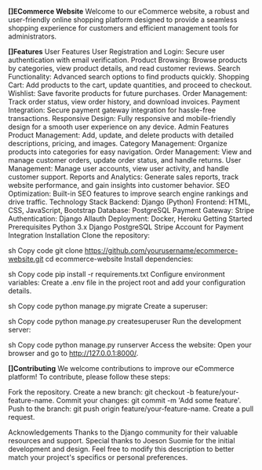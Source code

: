 **[]ECommerce Website**
Welcome to our eCommerce website, a robust and user-friendly online shopping platform designed to provide a seamless shopping experience for customers and efficient management tools for administrators.

**[]Features**
User Features
User Registration and Login: Secure user authentication with email verification.
Product Browsing: Browse products by categories, view product details, and read customer reviews.
Search Functionality: Advanced search options to find products quickly.
Shopping Cart: Add products to the cart, update quantities, and proceed to checkout.
Wishlist: Save favorite products for future purchases.
Order Management: Track order status, view order history, and download invoices.
Payment Integration: Secure payment gateway integration for hassle-free transactions.
Responsive Design: Fully responsive and mobile-friendly design for a smooth user experience on any device.
Admin Features
Product Management: Add, update, and delete products with detailed descriptions, pricing, and images.
Category Management: Organize products into categories for easy navigation.
Order Management: View and manage customer orders, update order status, and handle returns.
User Management: Manage user accounts, view user activity, and handle customer support.
Reports and Analytics: Generate sales reports, track website performance, and gain insights into customer behavior.
SEO Optimization: Built-in SEO features to improve search engine rankings and drive traffic.
Technology Stack
Backend: Django (Python)
Frontend: HTML, CSS, JavaScript, Bootstrap
Database: PostgreSQL
Payment Gateway: Stripe
Authentication: Django Allauth
Deployment: Docker, Heroku
Getting Started
Prerequisites
Python 3.x
Django
PostgreSQL
Stripe Account for Payment Integration
Installation
Clone the repository:

sh
Copy code
git clone https://github.com/yourusername/ecommerce-website.git
cd ecommerce-website
Install dependencies:

sh
Copy code
pip install -r requirements.txt
Configure environment variables:
Create a .env file in the project root and add your configuration details.


sh
Copy code
python manage.py migrate
Create a superuser:

sh
Copy code
python manage.py createsuperuser
Run the development server:

sh
Copy code
python manage.py runserver
Access the website:
Open your browser and go to http://127.0.0.1:8000/.

**[]Contributing**
We welcome contributions to improve our eCommerce platform! To contribute, please follow these steps:

Fork the repository.
Create a new branch: git checkout -b feature/your-feature-name.
Commit your changes: git commit -m 'Add some feature'.
Push to the branch: git push origin feature/your-feature-name.
Create a pull request.

Acknowledgements
Thanks to the Django community for their valuable resources and support.
Special thanks to Joeson Suomie for the initial development and design.
Feel free to modify this description to better match your project's specifics or personal preferences.
